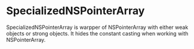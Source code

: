 # SpecializedNSPointerArray

SpecializedNSPointerArray is warpper of NSPointerArray with either weak objects or strong objects.
It hides the constant casting when working with NSPointerArray.
